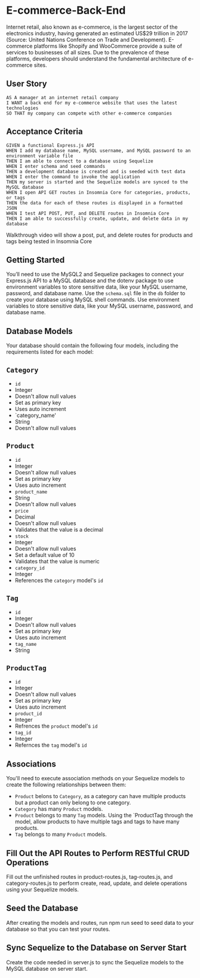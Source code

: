 # E-commerce-Back-End
Internet retail, also known as e-commerce, is the largest sector of the electronics industry, having generated an estimated US$29 trillion in 2017 (Source: United Nations Conference on Trade and Development). E-commerce platforms like Shopify and WooCommerce provide a suite of services to businesses of all sizes. Due to the prevalence of these platforms, developers should understand the fundamental architecture of e-commerce sites.

## User Story
```
AS A manager at an internet retail company
I WANT a back end for my e-commerce website that uses the latest technologies
SO THAT my company can compete with other e-commerce companies
```

## Acceptance Criteria
```
GIVEN a functional Express.js API
WHEN I add my database name, MySQL username, and MySQL password to an environment variable file
THEN I am able to connect to a database using Sequelize
WHEN I enter schema and seed commands
THEN a development database is created and is seeded with test data
WHEN I enter the command to invoke the application
THEN my server is started and the Sequelize models are synced to the MySQL database
WHEN I open API GET routes in Insomnia Core for categories, products, or tags
THEN the data for each of these routes is displayed in a formatted JSON
WHEN I test API POST, PUT, and DELETE routes in Insomnia Core
THEN I am able to successfully create, update, and delete data in my database
```
Walkthrough video will show a post, put, and delete routes for products and tags being tested in Insomnia Core

## Getting Started
You’ll need to use the MySQL2 and Sequelize packages to connect your Express.js API to a MySQL database and the dotenv package to use environment variables to store sensitive data, like your MySQL username, password, and database name.
Use the `schema.sql` file in the `db` folder to create your database using MySQL shell commands. Use environment variables to store sensitive data, like your MySQL username, password, and database name.

## Database Models
Your database should contain the following four models, including the requirements listed for each model:

## `Category`
- `id`
- Integer
- Doesn't allow null values
- Set as primary key
- Uses auto increment
- `category_name'
- String
- Doesn't allow null values

## `Product`
- `id`
- Integer
- Doesn't allow null values
- Set as primary key
- Uses auto increment
- `product_name`
- String
- Doesn't allow null values
- `price`
- Decimal
- Doesn't allow null values
- Validates that the value is a decimal
- `stock`
- Integer
- Doesn't allow null values
- Set a default value of 10
- Validates that the value is numeric
- `category_id`
- Integer
- References the `category` model's `id`

## `Tag`
- `id`
- Integer
- Doesn't allow null values
- Set as primary key
- Uses auto increment
- `tag_name`
- String

## `ProductTag`
- `id`
- Integer
- Doesn't allow null values
- Set as primary key
- Uses auto increment
- `product_id`
- Integer
- Refrences the `product` model's `id`
- `tag_id`
- Integer
- Refernces the `tag` model's `id`

## Associations
You'll need to execute association methods on your Sequelize models to create the following relationships between them:
- `Product` belons to `Category`, as a category can have multiple products but a product can only belong to one category.
- `Category` has many `Product` models.
- `Product` belongs to many `Tag` models. Using the `ProductTag through the model, allow products to have multiple tags and tags to have many products.
- `Tag` belongs to many `Product` models.

## Fill Out the API Routes to Perform RESTful CRUD Operations
Fill out the unfinished routes in product-routes.js, tag-routes.js, and category-routes.js to perform create, read, update, and delete operations using your Sequelize models.

## Seed the Database
After creating the models and routes, run npm run seed to seed data to your database so that you can test your routes.

## Sync Sequelize to the Database on Server Start
Create the code needed in server.js to sync the Sequelize models to the MySQL database on server start.

